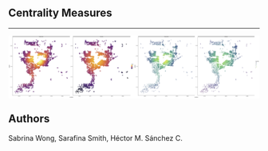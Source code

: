 ## Centrality Measures

<hr>

<img src="./media/GordonvaleHex.jpg" width="50%" align="middle"><img src="./media/GordonvaleScatter.jpg" width="50%" align="middle">

## Authors

Sabrina Wong, Sarafina Smith, Héctor M. Sánchez C.
